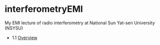 # interferometryEMI
My EMI lecture of radio interferometry at National Sun Yat-sen University (NSYSU)

- 1.1 [Overview](https://drive.google.com/file/d/13HYdwR_idK3iLvv9jKMEa3pKNNo5ep0K/view?usp=drive_link)
